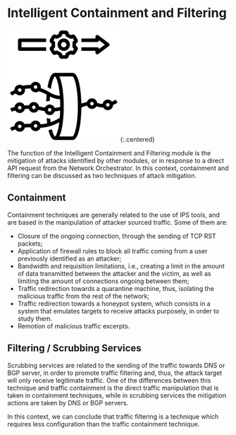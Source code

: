 # Intelligent Containment and Filtering

![Containment and filtering logo](/assets/img/containment-filtering-logo.png){:.centered}

The function of the Intelligent Containment and Filtering module is the mitigation of attacks identified by other modules, or in response to a direct API request from the Network Orchestrator. In this context, containment and filtering can be discussed as two techniques of attack mitigation. 

## Containment

Containment techniques are generally related to the use of IPS tools, and are based in the manipulation of attacker sourced traffic. Some of them are:

- Closure of the ongoing connection, through the sending of TCP RST packets;
- Application of firewall rules to block all traffic coming from a user previously identified as an attacker;
- Bandwidth and requisition limitations, i.e., creating a limit in the amount of data transmitted between the attacker and the victim, as well as limiting the amount of connections ongoing between them;
- Traffic redirection towards a quarantine machine, thus, isolating the malicious traffic from the rest of the network;
- Traffic redirection towards a honeypot system, which consists in a system that emulates targets to receive attacks purposely, in order to study them.
- Remotion of malicious traffic excerpts.

## Filtering / Scrubbing Services

Scrubbing services are related to the sending of the traffic towards DNS or BGP server, in order to promote traffic filtering and, thus, the attack target will only receive legitimate traffic. One of the differences between this technique and traffic containment is the direct traffic manipulation that is taken in containment techniques, while in  scrubbing services the mitigation actions are taken by DNS or BGP servers.

In this context, we can conclude that traffic filtering is a technique which requires less configuration than the traffic containment technique.
